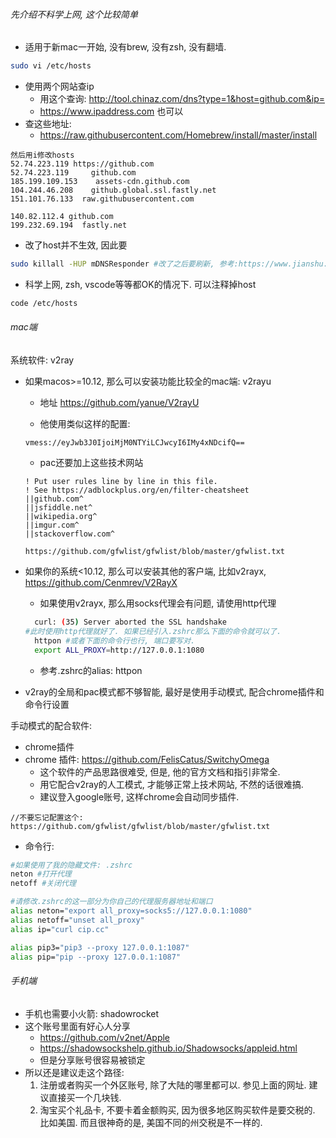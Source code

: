 ###### 先介绍不科学上网, 这个比较简单

- 适用于新mac一开始, 没有brew, 没有zsh, 没有翻墙.

```sh
sudo vi /etc/hosts
```

- 使用两个网站查ip
  - 用这个查询: http://tool.chinaz.com/dns?type=1&host=github.com&ip=
  - https://www.ipaddress.com 也可以
- 查这些地址:
  - https://raw.githubusercontent.com/Homebrew/install/master/install

```
然后用i修改hosts
52.74.223.119 https://github.com
52.74.223.119     github.com
185.199.109.153    assets-cdn.github.com
104.244.46.208    github.global.ssl.fastly.net
151.101.76.133	raw.githubusercontent.com

140.82.112.4 github.com
199.232.69.194  fastly.net
```

- 改了host并不生效, 因此要

```sh
sudo killall -HUP mDNSResponder #改了之后要刷新, 参考:https://www.jianshu.com/p/1c17807775c5
```

- 科学上网, zsh, vscode等等都OK的情况下. 可以注释掉host

```sh
code /etc/hosts
```

###### mac端

系统软件: v2ray

- 如果macos>=10.12, 那么可以安装功能比较全的mac端: v2rayu

  - 地址 https://github.com/yanue/V2rayU

  - 他使用类似这样的配置: 

  ```
  vmess://eyJwb3J0IjoiMjM0NTYiLCJwcyI6IMy4xNDcifQ==
  ```

  - pac还要加上这些技术网站

  ```pac
  ! Put user rules line by line in this file.
  ! See https://adblockplus.org/en/filter-cheatsheet
  ||github.com^
  ||jsfiddle.net^
  ||wikipedia.org^
  ||imgur.com^
  ||stackoverflow.com^
  ```

  ```
  https://github.com/gfwlist/gfwlist/blob/master/gfwlist.txt
  ```

- 如果你的系统<10.12, 那么可以安装其他的客户端, 比如v2rayx,  https://github.com/Cenmrev/V2RayX
  - 如果使用v2rayx, 那么用socks代理会有问题, 请使用http代理
  
  ```sh
    curl: (35) Server aborted the SSL handshake
  #此时使用http代理就好了. 如果已经引入.zshrc那么下面的命令就可以了.
    httpon #或者下面的命令行也行, 端口要写对.
    export ALL_PROXY=http://127.0.0.1:1080
    ```
  
  - 参考.zshrc的alias: httpon
  
- v2ray的全局和pac模式都不够智能, 最好是使用手动模式, 配合chrome插件和命令行设置

手动模式的配合软件: 

- chrome插件
- chrome 插件:  https://github.com/FelisCatus/SwitchyOmega
  - 这个软件的产品思路很难受, 但是, 他的官方文档和指引非常全.
  - 用它配合v2ray的人工模式, 才能够正常上技术网站, 不然的话很难搞.
  - 建议登入google账号, 这样chrome会自动同步插件.

```
//不要忘记配置这个: 
https://github.com/gfwlist/gfwlist/blob/master/gfwlist.txt
```

- 命令行:

```sh
#如果使用了我的隐藏文件: .zshrc
neton #打开代理
netoff #关闭代理
```

```sh
#请修改.zshrc的这一部分为你自己的代理服务器地址和端口
alias neton="export all_proxy=socks5://127.0.0.1:1080"
alias netoff="unset all_proxy"
alias ip="curl cip.cc"

alias pip3="pip3 --proxy 127.0.0.1:1087"
alias pip="pip --proxy 127.0.0.1:1087"
```

###### 手机端

- 手机也需要小火箭: shadowrocket
- 这个账号里面有好心人分享
  - https://github.com/v2net/Apple
  - https://shadowsockshelp.github.io/Shadowsocks/appleid.html
  - 但是分享账号很容易被锁定
- 所以还是建议走这个路径:
  1. 注册或者购买一个外区账号, 除了大陆的哪里都可以. 参见上面的网址. 建议直接买一个几块钱.
  2. 淘宝买个礼品卡, 不要卡着金额购买, 因为很多地区购买软件是要交税的. 比如美国. 而且很神奇的是, 美国不同的州交税是不一样的. 

